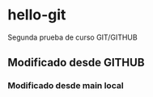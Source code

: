 # hello-git
Segunda prueba de curso GIT/GITHUB
## Modificado desde GITHUB

### Modificado desde main local